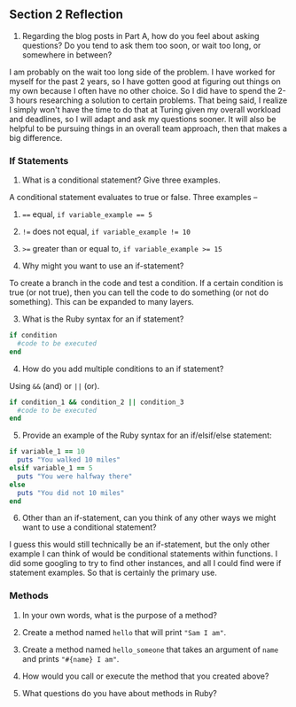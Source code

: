 ## Section 2 Reflection

1. Regarding the blog posts in Part A, how do you feel about asking questions? Do you tend to ask them too soon, or wait too long, or somewhere in between?

I am probably on the wait too long side of the problem. I have worked for myself for the past 2 years, so I have gotten good at figuring out things on my own because I often have no other choice. So I did have to spend the 2-3 hours researching a solution to certain problems. That being said, I realize I simply won't have the time to do that at Turing given my overall workload and deadlines, so I will adapt and ask my questions sooner. It will also be helpful to be pursuing things in an overall team approach, then that makes a big difference. 

### If Statements

1. What is a conditional statement? Give three examples.

A conditional statement evaluates to true or false. Three examples –
  1. `==` equal, `if variable_example == 5`
  2. `!=` does not equal, `if variable_example != 10`
  3. `>=` greater than or equal to, `if variable_example >= 15`

2. Why might you want to use an if-statement?

To create a branch in the code and test a condition. If a certain condition is true (or not true), then you can tell the code to do something (or not do something). This can be expanded to many layers.

3. What is the Ruby syntax for an if statement?

```Ruby
if condition
  #code to be executed
end
```

4. How do you add multiple conditions to an if statement?

Using `&&` (and) or `||` (or).

```Ruby
if condition_1 && condition_2 || condition_3
  #code to be executed
end
```

5. Provide an example of the Ruby syntax for an if/elsif/else statement:

```Ruby
if variable_1 == 10
  puts "You walked 10 miles"
elsif variable_1 == 5
  puts "You were halfway there"
else
  puts "You did not 10 miles"
end
```

6. Other than an if-statement, can you think of any other ways we might want to use a conditional statement?

I guess this would still technically be an if-statement, but the only other example I can think of would be conditional statements within functions. I did some googling to try to find other instances, and all I could find were if statement examples. So that is certainly the primary use. 

### Methods

1. In your own words, what is the purpose of a method?

2. Create a method named `hello` that will print `"Sam I am"`.

3. Create a method named `hello_someone` that takes an argument of `name` and prints `"#{name} I am"`.

4. How would you call or execute the method that you created above?

5. What questions do you have about methods in Ruby?
